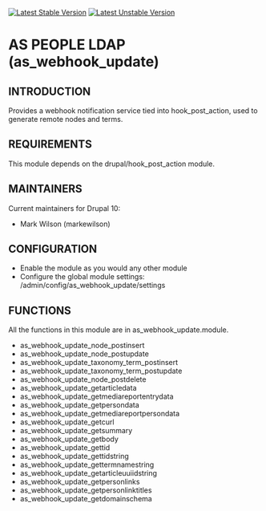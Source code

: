 [![Latest Stable Version](http://poser.pugx.org/as-cornell/as_webhook_update/v)](https://packagist.org/packages/as-cornell/as_people_ldap)
[![Latest Unstable Version](http://poser.pugx.org/as-cornell/as_webhook_update/v/unstable)](https://packagist.org/packages/as-cornell/as_people_ldap)
# AS PEOPLE LDAP (as_webhook_update)

## INTRODUCTION

Provides a webhook notification service tied into hook_post_action, used to generate remote nodes and terms.

## REQUIREMENTS

This module depends on the drupal/hook_post_action module.

## MAINTAINERS

Current maintainers for Drupal 10:

- Mark Wilson (markewilson)

## CONFIGURATION
- Enable the module as you would any other module
- Configure the global module settings: /admin/config/as_webhook_update/settings

## FUNCTIONS

All the functions in this module are in as_webhook_update.module.

- as_webhook_update_node_postinsert
- as_webhook_update_node_postupdate
- as_webhook_update_taxonomy_term_postinsert
- as_webhook_update_taxonomy_term_postupdate
- as_webhook_update_node_postdelete
- as_webhook_update_getarticledata
- as_webhook_update_getmediareportentrydata
- as_webhook_update_getpersondata
- as_webhook_update_getmediareportpersondata
- as_webhook_update_getcurl
- as_webhook_update_getsummary
- as_webhook_update_getbody
- as_webhook_update_gettid
- as_webhook_update_gettidstring
- as_webhook_update_gettermnamestring
- as_webhook_update_getarticleuuiidstring
- as_webhook_update_getpersonlinks
- as_webhook_update_getpersonlinktitles
- as_webhook_update_getdomainschema